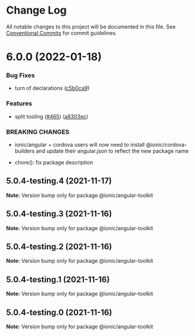 # Change Log

All notable changes to this project will be documented in this file.
See [Conventional Commits](https://conventionalcommits.org) for commit guidelines.

# 6.0.0 (2022-01-18)


### Bug Fixes

* turn of declarations ([c5b0ca9](https://github.com/ionic-team/angular-toolkit/commit/c5b0ca9e448f71123dedb4afd4e3dad7d365493c))


### Features

* split tooling ([#465](https://github.com/ionic-team/angular-toolkit/issues/465)) ([a8303ec](https://github.com/ionic-team/angular-toolkit/commit/a8303ec5df92c9f463ded30fbcb97a908578adf5))


### BREAKING CHANGES

* ionic/angular + cordova users will now need to install @ionic/cordova-builders and
update their angular.json to reflect the new package name

* chore(): fix package description





## 5.0.4-testing.4 (2021-11-17)

**Note:** Version bump only for package @ionic/angular-toolkit





## 5.0.4-testing.3 (2021-11-16)

**Note:** Version bump only for package @ionic/angular-toolkit





## 5.0.4-testing.2 (2021-11-16)

**Note:** Version bump only for package @ionic/angular-toolkit





## 5.0.4-testing.1 (2021-11-16)

**Note:** Version bump only for package @ionic/angular-toolkit





## 5.0.4-testing.0 (2021-11-16)

**Note:** Version bump only for package @ionic/angular-toolkit
